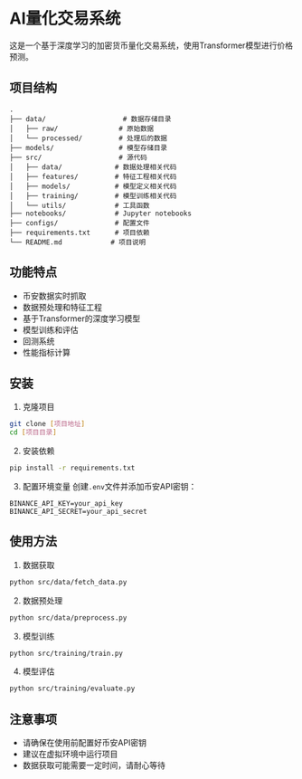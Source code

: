 # AI量化交易系统

这是一个基于深度学习的加密货币量化交易系统，使用Transformer模型进行价格预测。

## 项目结构

```
.
├── data/                   # 数据存储目录
│   ├── raw/               # 原始数据
│   └── processed/         # 处理后的数据
├── models/                # 模型存储目录
├── src/                   # 源代码
│   ├── data/             # 数据处理相关代码
│   ├── features/         # 特征工程相关代码
│   ├── models/           # 模型定义相关代码
│   ├── training/         # 模型训练相关代码
│   └── utils/            # 工具函数
├── notebooks/            # Jupyter notebooks
├── configs/              # 配置文件
├── requirements.txt      # 项目依赖
└── README.md            # 项目说明
```

## 功能特点

- 币安数据实时抓取
- 数据预处理和特征工程
- 基于Transformer的深度学习模型
- 模型训练和评估
- 回测系统
- 性能指标计算

## 安装

1. 克隆项目
```bash
git clone [项目地址]
cd [项目目录]
```

2. 安装依赖
```bash
pip install -r requirements.txt
```

3. 配置环境变量
创建`.env`文件并添加币安API密钥：
```
BINANCE_API_KEY=your_api_key
BINANCE_API_SECRET=your_api_secret
```

## 使用方法

1. 数据获取
```bash
python src/data/fetch_data.py
```

2. 数据预处理
```bash
python src/data/preprocess.py
```

3. 模型训练
```bash
python src/training/train.py
```

4. 模型评估
```bash
python src/training/evaluate.py
```

## 注意事项

- 请确保在使用前配置好币安API密钥
- 建议在虚拟环境中运行项目
- 数据获取可能需要一定时间，请耐心等待 
